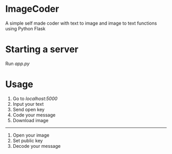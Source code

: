 # ImageCoder
A simple self made coder with text to image and image to text functions using Python Flask

# Starting a server
Run *app.py*


# Usage
1. Go to *localhost:5000*
2. Input your text
3. Send open key
4. Code your message
5. Download image

---

1. Open your image
2. Set public key
3. Decode your message